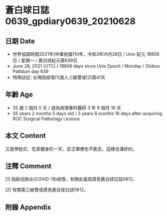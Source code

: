 [_metadata_:encoding]: - "utf-8"
[_metadata_:language]: - "zh-Hant-TW"
[_metadata_:fileformat]: - "markdown"
[_metadata_:MIME_type]: - "text/plain"
[_metadata_:markdown_version]: - "commonmark version 0.29"
[_metadata_:markdown_spec]: - "https://spec.commonmark.org/0.29/"

# 蒼白球日誌0639_gpdiary0639_20210628 #

## 日期 Date ##

* 世界協調時間2021年(中華民國110年，令和3年)6月28日 / Unix 紀元 18806 日 / 星期一 / 蒼白球紀元第639日
* June 28, 2021 (UTC) / 18806 days since Unix Epoch / Monday / Globus Pallidum day 639
* 特殊註記: 台灣因疫情[1]進入三級警戒[2]第41天

## 年齡 Age ##

* 35 歲 2 個月 5 天 / 成為病理專科醫師 3 年 8 個月 16 天
* 35 years 2 months 5 days old / 3 years 8 months 16 days after acquiring ROC Surgical Pathology Licence

## 本文 Content ##

又是學程式、在家健身的一天，反正哪裡也不能去，這樣也滿好的。

## 注釋 Comment ##

[1] 指新冠肺炎(COVID-19)疫情，有關此瘟疫請見蒼白球日誌0612。

[2] 有關第三級警戒請見蒼白球日誌0612。

## 附錄 Appendix ##

